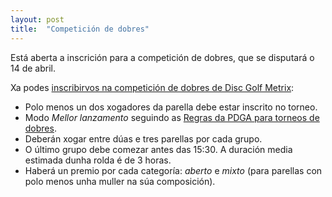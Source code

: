 ```yaml
---
layout: post
title:  "Competición de dobres"
---
```


Está aberta a inscrición para a competición de dobres, que se disputará o 14 de abril.

<!-- more -->

Xa podes [inscribirvos na competición de dobres de Disc Golf Metrix](https://discgolfmetrix.com/2042930):

  * Polo menos un dos xogadores da parella debe estar inscrito no torneo.
  * Modo *Mellor lanzamento* seguindo as [Regras da PDGA para torneos de dobres](https://www.pdga.com/rules/official-rules-disc-golf/appendix-b).
  * Deberán xogar entre dúas e tres parellas por cada grupo.
  * O último grupo debe comezar antes das 15:30. A duración media estimada dunha rolda é de 3 horas.
  * Haberá un premio por cada categoría: *aberto* e *mixto* (para parellas con polo menos unha muller na súa composición).
